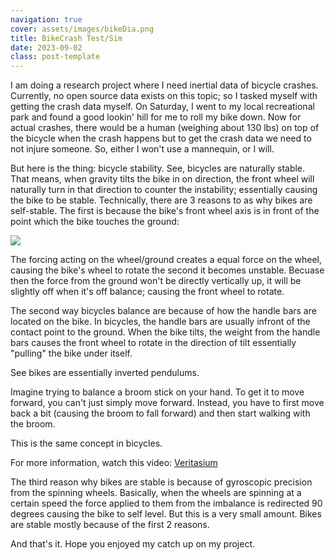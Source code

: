 ```yaml
---
navigation: true
cover: assets/images/bikeDia.png
title: BikeCrash Test/Sim
date: 2023-09-02
class: post-template
---
```

I am doing a research project where I need inertial data of bicycle crashes. Currently, no open source data exists on this topic; so I tasked myself with getting the crash data myself. On Saturday, I went to my local recreational park and found a good lookin' hill for me to roll my bike down. Now for actual crashes, there would be a human \(weighing about 130 lbs\) on top of the bicycle when the crash happens but to get the crash data we need to not injure someone. So, either I won't use a mannequin, or I will.

But here is the thing: bicycle stability. See, bicycles are naturally stable. That means, when gravity tilts the bike in on direction, the front wheel will naturally turn in that direction to counter the instability; essentially causing the bike to be stable. Technically, there are 3 reasons to as why bikes are self-stable. The first is because the bike's front wheel axis is in front of the point which the bike touches the ground:

![](https://encrypted-tbn0.gstatic.com/images?q=tbn:ANd9GcTDzm8y2z5n1n6xrrO4e1ZFBPe2B9vJGAYaOw6h_T-Qon6UY9sjOuwEJjDi0_R7R4ef8ow:https://www.science.org/cms/10.1126/science.1201959/asset/961bea51-486c-4664-bc95-c0258d30e16d/assets/graphic/332_339_f1.jpeg&usqp=CAU)

The forcing acting on the wheel/ground creates a equal force on the wheel, causing the bike's wheel to rotate the second it becomes unstable. Becuase then the force from the ground won't be directly vertically up, it will be slightly off when it's off balance; causing the front wheel to rotate.

The second way bicycles balance are because of how the handle bars are located on the bike. In bicycles, the handle bars are usually infront of the contact point to the ground. When the bike tilts, the weight from the handle bars causes the front wheel to rotate in the direction of tilt essentially "pulling" the bike under itself.

See bikes are essentially inverted pendulums. 

Imagine trying to balance a broom stick on your hand. To get it to move forward, you can't just simply move forward. Instead, you have to first move back a bit (causing the broom to fall forward) and then start walking with the broom. 

This is the same concept in bicycles. 

For more information, watch this video: [Veritasium](https://www.youtube.com/watch?v=9cNmUNHSBac)

The third reason why bikes are stable is because of gyroscopic precision from the spinning wheels. Basically, when the wheels are spinning at a certain speed the force applied to them from the imbalance is redirected 90 degrees causing the bike to self level. But this is a very small amount. Bikes are stable mostly because of the first 2 reasons. 

And that's it. Hope you enjoyed my catch up on my project.
